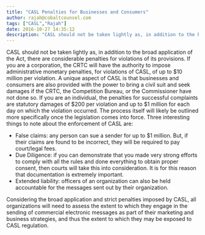 ```yaml
---
title: "CASL Penalties for Businesses and Consumers"
author: rajah@cobaltcounsel.com
tags: ["CASL","Rajah"]
date: 2016-10-27 14:35:12
description: "CASL should not be taken lightly as, in addition to the broad application of the Act, there are considerable penalties for violations of its provisions. If you are a corporation, the CRTC will have th..."
---
```


CASL should not be taken lightly as, in addition to the broad application of the Act, there are considerable penalties for violations of its provisions. If you are a corporation, the CRTC will have the authority to impose administrative monetary penalties, for violations of CASL, of up to $10 million per violation. A unique aspect of CASL is that businesses and consumers are also provided with the power to bring a civil suit and seek damages if the CRTC, the Competition Bureau, or the Commissioner have not done so.
 If you are an individual, the penalties for successful complaints are statutory damages of $200 per violation and up to $1 million for each day on which the violation occurred. The process itself will likely be outlined more specifically once the legislation comes into force.
Three interesting things to note about the enforcement of CASL are:

- False claims: any person can sue a sender for up to $1 million. But, if their claims are found to be incorrect, they will be required to pay court/legal fees.
- Due Diligence: if you can demonstrate that you made very strong efforts to comply with all the rules and done everything to obtain proper consent, then courts will take this into consideration. It is for this reason that documentation is extremely important.
- Extended liability: officers of an organization can also be held accountable for the messages sent out by their organization.

Considering the broad application and strict penalties imposed by CASL, all organizations will need to assess the extent to which they engage in the sending of commercial electronic messages as part of their marketing and business strategies, and thus the extent to which they may be exposed to CASL regulation.